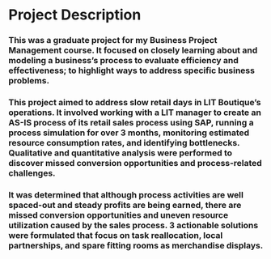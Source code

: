 # Project Description

### This was a graduate project for my Business Project Management course. It focused on closely learning about and modeling a business’s process to evaluate efficiency and effectiveness; to highlight ways to address specific business problems. 

### This project aimed to address slow retail days in LIT Boutique’s operations. It involved working with a LIT manager to create an AS-IS process of its retail sales process using SAP, running a process simulation for over 3 months, monitoring estimated resource consumption rates, and identifying bottlenecks. Qualitative and quantitative analysis were performed to discover missed conversion opportunities and process-related challenges.

### It was determined that although process activities are well spaced-out and steady profits are being earned, there are missed conversion opportunities and uneven resource utilization caused by the sales process. 3 actionable solutions were formulated that focus on task reallocation, local partnerships, and spare fitting rooms as merchandise displays.
